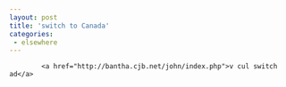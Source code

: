 ```yaml
---
layout: post
title: 'switch to Canada'
categories:
 - elsewhere
---
```


			<a href="http://bantha.cjb.net/john/index.php">v cul switch ad</a>


